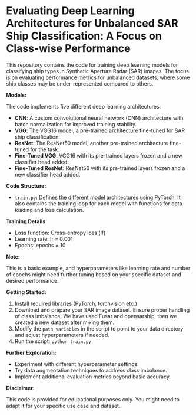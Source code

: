 # Evaluating Deep Learning Architectures for Unbalanced SAR Ship Classification: A Focus on Class-wise Performance

This repository contains the code for training deep learning models for classifying ship types in Synthetic Aperture Radar (SAR) images. The focus is on evaluating performance metrics for unbalanced datasets, where some ship classes may be under-represented compared to others.

**Models:**

The code implements five different deep learning architectures:

* **CNN**: A custom convolutional neural network (CNN) architecture with batch normalization for improved training stability.
* **VGG**: The VGG16 model, a pre-trained architecture fine-tuned for SAR ship classification.
* **ResNet**: The ResNet50 model, another pre-trained architecture fine-tuned for the task.
* **Fine-Tuned VGG**: VGG16 with its pre-trained layers frozen and a new classifier head added.
* **Fine-Tuned ResNet**: ResNet50 with its pre-trained layers frozen and a new classifier head added.

**Code Structure:**

* `train.py`: Defines the different model architectures using PyTorch. It also contains the training loop for each model with functions for data loading and loss calculation.


**Training Details:**

* Loss function: Cross-entropy loss (lf)
* Learning rate: lr = 0.001
* Epochs: epochs = 10

**Note:**

This is a basic example, and hyperparameters like learning rate and number of epochs might need further tuning based on your specific dataset and desired performance.

**Getting Started:**

1. Install required libraries (PyTorch, torchvision etc.)
2. Download and prepare your SAR image dataset. Ensure proper handling of class imbalance. We have used Fusar and opensarship, then we created a new dataset after mixing them.
3. Modify the `path variables` in the script to point to your data directory and adjust hyperparameters if needed.
4. Run the script: `python train.py`

**Further Exploration:**

* Experiment with different hyperparameter settings.
* Try data augmentation techniques to address class imbalance.
* Implement additional evaluation metrics beyond basic accuracy.

**Disclaimer:**

This code is provided for educational purposes only. You might need to adapt it for your specific use case and dataset.
